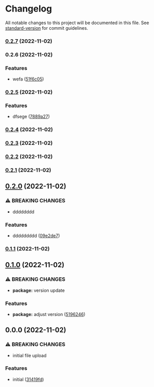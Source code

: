 # Changelog

All notable changes to this project will be documented in this file. See [standard-version](https://github.com/conventional-changelog/standard-version) for commit guidelines.

### [0.2.7](https://github.com/rkdud007/wncg-changelog-test/compare/v0.2.6...v0.2.7) (2022-11-02)

### 0.2.6 (2022-11-02)


### Features

* wefa ([51f6c05](https://github.com/rkdud007/wncg-changelog-test/commit/51f6c05beb08d17e3b31d8e1050774634060a8a2))

### [0.2.5](https://github.com/rkdud007/wncg-changelog-test/compare/v0.2.4...v0.2.5) (2022-11-02)


### Features

* dfsege ([7889a27](https://github.com/rkdud007/wncg-changelog-test/commit/7889a27340fe682b0323a310fad8d31b0a2525c0))

### [0.2.4](https://github.com/rkdud007/wncg-changelog-test/compare/v0.2.3...v0.2.4) (2022-11-02)

### [0.2.3](https://github.com/rkdud007/wncg-changelog-test/compare/v0.2.2...v0.2.3) (2022-11-02)

### [0.2.2](https://github.com/rkdud007/wncg-changelog-test/compare/v0.2.1...v0.2.2) (2022-11-02)

### [0.2.1](https://github.com/rkdud007/wncg-changelog-test/compare/v0.2.0...v0.2.1) (2022-11-02)

## [0.2.0](https://github.com/rkdud007/wncg-changelog-test/compare/v0.1.1...v0.2.0) (2022-11-02)


### ⚠ BREAKING CHANGES

* dddddddd

### Features

* ddddddddd ([09e2de7](https://github.com/rkdud007/wncg-changelog-test/commit/09e2de785bb95cc107c418e3804664121eb23688))

### [0.1.1](https://github.com/rkdud007/wncg-changelog-test/compare/v0.1.0...v0.1.1) (2022-11-02)

## [0.1.0](https://github.com/rkdud007/wncg-changelog-test/compare/v0.0.0...v0.1.0) (2022-11-02)


### ⚠ BREAKING CHANGES

* **package:** version update

### Features

* **package:** adjust version ([5196246](https://github.com/rkdud007/wncg-changelog-test/commit/51962461ba9d90766e4bd4ae59e6fa9f2b1e4c3a))

## 0.0.0 (2022-11-02)


### ⚠ BREAKING CHANGES

* initial file upload

### Features

* initial ([31419fd](https://github.com/rkdud007/wncg-changelog-test/commit/31419fd2a0ba871ee7ba4a5415e8117c362a04c3))

